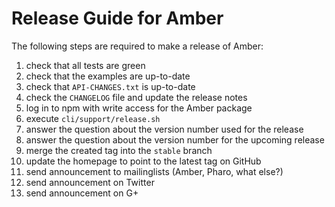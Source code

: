 Release Guide for Amber
=======================

The following steps are required to make a release of Amber:

1. check that all tests are green
2. check that the examples are up-to-date
3. check that `API-CHANGES.txt` is up-to-date
4. check the `CHANGELOG` file and update the release notes
5. log in to npm with write access for the Amber package
6. execute `cli/support/release.sh`
7. answer the question about the version number used for the release
8. answer the question about the version number for the upcoming release
9. merge the created tag into the `stable` branch
10. update the homepage to point to the latest tag on GitHub
11. send announcement to mailinglists (Amber, Pharo, what else?)
12. send announcement on Twitter
13. send announcement on G+
